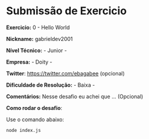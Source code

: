# Submissão de Exercicio

**Exercicio:** 0 - Hello World

**Nickname:** gabrieldev2001

**Nível Técnico:** - Junior -

**Empresa:** - Doity -

**Twitter**: https://twitter.com/ebagabee (opcional)

**Dificuldade de Resolução:** - Baixa -

**Comentários:** Nesse desafio eu achei que ... (Opcional)

**Como rodar o desafio**: 

Use o comando abaixo: 
```bash
node index.js
```